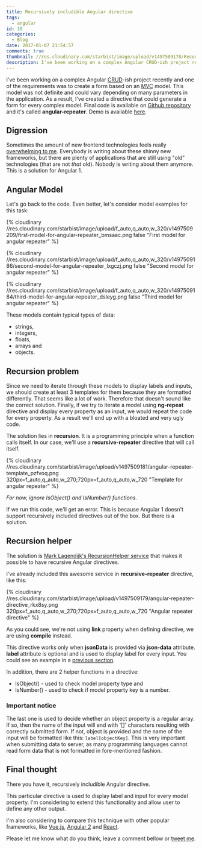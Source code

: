 ```yaml
---
title: Recursively includible Angular directive
tags:
  - angular
id: 10
categories:
  - Blog
date: 2017-01-07 21:54:57
comments: true
thumbnail: //res.cloudinary.com/starbist/image/upload/v1497509178/Recursively-includible-Angular-directive_wu42od.png
description: I've been working on a complex Angular CRUD-ish project recently and one of the requirements was to create a form based on an MVC model. I've created a directive that could generate a form for every complex model.
---
```


I've been working on a complex Angular [CRUD](https://en.wikipedia.org/wiki/Create,_read,_update_and_delete)-ish project recently and one of the requirements was to create a form based on an [MVC](https://en.wikipedia.org/wiki/Model%E2%80%93view%E2%80%93controller) model. This model was not definite and could vary depending on many parameters in the application. As a result, I've created a directive that could generate a form for every complex model. Final code is available on [Github repository](https://github.com/maliMirkec/angular-repeater) and it's called **angular-repeater**. Demo is available [here](https://frontend-developer.xyz/angular-repeater/).

<!-- more -->

## Digression

Sometimes the amount of new frontend technologies feels really [overwhelming to me](https://hackernoon.com/how-it-feels-to-learn-javascript-in-2016-d3a717dd577f#.h9purwu1w). Everybody is writing about these shinny new frameworks, but there are plenty of applications that are still using "old" technologies (that are not _that_ old). Nobody is writing about them anymore. This is a solution for Angular 1.

## Angular Model

Let's go back to the code. Even better, let's consider model examples for this task:

{% cloudinary //res.cloudinary.com/starbist/image/upload/f_auto,q_auto,w_320/v1497509209/first-model-for-angular-repeater_bmsaac.png false "First model for angular repeater" %}

{% cloudinary //res.cloudinary.com/starbist/image/upload/f_auto,q_auto,w_320/v1497509186/second-model-for-angular-repeater_lxgczj.png false "Second model for angular repeater" %}

{% cloudinary //res.cloudinary.com/starbist/image/upload/f_auto,q_auto,w_320/v1497509184/third-model-for-angular-repeater_dsleyg.png false "Third model for angular repeater" %}

These models contain typical types of data:

*   strings,
*   integers,
*   floats,
*   arrays and
*   objects.

## Recursion problem

Since we need to iterate through these models to display labels and inputs, we should create at least 3 templates for them because they are formatted differently. That seems like a lot of work. Therefore that doesn't sound like the correct solution. Finally, if we try to iterate a model using **ng-repeat** directive and display every property as an input, we would repeat the code for every property. As a result we'll end up with a bloated and very ugly code.

The solution lies in **recursion**. It is a programming principle when a function calls itself. In our case, we'll use a **recursive-repeater** directive that will call itself.

{% cloudinary //res.cloudinary.com/starbist/image/upload/v1497509181/angular-repeater-template_pzfvoq.png 320px=f_auto,q_auto,w_270;720px=f_auto,q_auto,w_720 "Template for angular repeater" %}

_For now, ignore IsObject() and IsNumber() functions._

If we run this code, we'll get an error. This is because Angular 1 doesn't support recursively included directives out of the box. But there is a solution.

## Recursion helper

The solution is [Mark Lagendijk's RecursionHelper service](https://github.com/marklagendijk/angular-recursion) that makes it possible to have recursive Angular directives.

I've already included this awesome service in **recursive-repeater** directive, like this:

{% cloudinary //res.cloudinary.com/starbist/image/upload/v1497509179/angular-repeater-directive_rkx8sy.png 320px=f_auto,q_auto,w_270;720px=f_auto,q_auto,w_720 "Angular repeater directive" %}

As you could see, we're not using **link** property when defining directive, we are using **compile** instead.

This directive works only when **jsonData** is provided via **json-data** attribute. **label** attribute is optional and is used to display label for every input. You could see an example in a [previous section](#AngularRepeaterTemplate).

In addition, there are 2 helper functions in a directive:

*   IsObject() - used to check model property type and
*   IsNumber() - used to check if model property key is a number.

### Important notice

The last one is used to decide whether an object property is a regular array. If so, then the name of the input will end with '[]' characters resulting with correctly submitted form. If not, object is provided and the name of the input will be formatted like this: `label[objectKey]`. This is very important when submitting data to server, as many programming languages cannot read form data that is not formatted in fore-mentioned fashion.

## Final thought

There you have it, recursively includible Angular directive.

This particular directive is used to display label and input for every model property. I'm considering to extend this functionality and allow user to define any other output.

I'm also considering to compare this technique with other popular frameworks, like [Vue.js](https://vuejs.org/), [Angular 2](https://angular.io/) and [React](https://facebook.github.io/react/).

Please let me know what do you think, leave a comment bellow or [tweet me](https://twitter.com/malimirkeccita).
